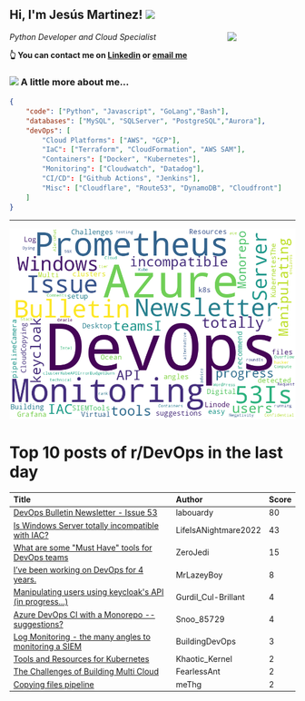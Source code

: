 <!--
**jmartinezl/jmartinezl** is a ✨ _special_ ✨ repository because its `README.md` (this file) appears on your GitHub profile.

Here are some ideas to get you started:

- 🔭 I’m currently working on ...
- 🌱 I’m currently learning ...
- 👯 I’m looking to collaborate on ...
- 🤔 I’m looking for help with ...
- 💬 Ask me about ...
- 📫 How to reach me: ...
- 😄 Pronouns: ...
- ⚡ Fun fact: ...
-->

<h2>Hi, I'm Jesús Martinez! <img src="https://media.giphy.com/media/WUlplcMpOCEmTGBtBW/giphy.gif" width="30"> </h2>
<img align='right' src="https://media.giphy.com/media/NytMLKyiaIh6VH9SPm/giphy.gif" width="120">
<p><em>Python Developer and Cloud Specialist
</em></p>

**👆 You can contact me on [Linkedin](https://www.linkedin.com/in/jes%C3%BAs-martinez-2b7b10104/) or [email me](mailto:jesus.mtz.lorenzo@gmail.com)**

### <img src="https://media.giphy.com/media/VgCDAzcKvsR6OM0uWg/giphy.gif" width="50"> A little more about me...  

```json
{
    "code": ["Python", "Javascript", "GoLang","Bash"],
    "databases": ["MySQL", "SQLServer", "PostgreSQL","Aurora"],
    "devOps": [
        "Cloud Platforms": ["AWS", "GCP"],
        "IaC": ["Terraform", "CloudFormation", "AWS SAM"],
        "Containers": ["Docker", "Kubernetes"],
        "Monitoring": ["Cloudwatch", "Datadog"],
        "CI/CD": ["Github Actions", "Jenkins"],
        "Misc": ["Cloudflare", "Route53", "DynamoDB", "Cloudfront"]
    ]
}
```
---

![Wordcloud](./cloud.png)

# Top 10 posts of r/DevOps in the last day

| Title | Author | Score |
|:---|:---|:---|
| [DevOps Bulletin Newsletter - Issue 53](https://www.reddit.com/r/devops/comments/v10h7u/devops_bulletin_newsletter_issue_53/) | labouardy | 80 |
| [Is Windows Server totally incompatible with IAC?](https://www.reddit.com/r/devops/comments/v1glzq/is_windows_server_totally_incompatible_with_iac/) | LifeIsANightmare2022 | 43 |
| [What are some "Must Have" tools for DevOps teams](https://www.reddit.com/r/devops/comments/v141qn/what_are_some_must_have_tools_for_devops_teams/) | ZeroJedi | 15 |
| [I’ve been working on DevOps for 4 years.](https://www.reddit.com/r/devops/comments/v19ns2/ive_been_working_on_devops_for_4_years/) | MrLazeyBoy | 8 |
| [Manipulating users using keycloak's API (in progress...)](https://www.reddit.com/r/devops/comments/v19jth/manipulating_users_using_keycloaks_api_in_progress/) | Gurdil_Cul-Brillant | 4 |
| [Azure DevOps CI with a Monorepo -- suggestions?](https://www.reddit.com/r/devops/comments/v19f9t/azure_devops_ci_with_a_monorepo_suggestions/) | Snoo_85729 | 4 |
| [Log Monitoring - the many angles to monitoring a SIEM](https://www.reddit.com/r/devops/comments/v16p6q/log_monitoring_the_many_angles_to_monitoring_a/) | BuildingDevOps | 3 |
| [Tools and Resources for Kubernetes](https://www.reddit.com/r/devops/comments/v1hgcz/tools_and_resources_for_kubernetes/) | Khaotic_Kernel | 2 |
| [The Challenges of Building Multi Cloud](https://www.reddit.com/r/devops/comments/v1mtri/the_challenges_of_building_multi_cloud/) | FearlessAnt | 2 |
| [Copying files pipeline](https://www.reddit.com/r/devops/comments/v1fz6o/copying_files_pipeline/) | meThg | 2 |
